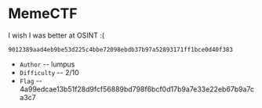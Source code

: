 # MemeCTF

I wish I was better at OSINT :(

`9012389aad4eb9be53d225c4bbe72098ebdb37b97a52893171ff1bce0d40f383`

* `Author` -- lumpus
* `Difficulty` -- 2/10
* `Flag` -- 4a99edcae13b51f28d9fcf56889bd798f6bcf0d17b9a7e33e22eb67b9a7ca3c7
